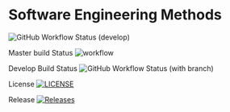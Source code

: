 

# Software Engineering Methods
![GitHub Workflow Status (develop)](https://img.shields.io/github/workflow/status/dodsjm007/sem/main.yml/develop?style=flat-square)

Master build Status ![workflow](https://github.com/dodsjm007/sem/actions/workflows/main.yml/badge.svg)


Develop Build Status ![GitHub Workflow Status (with branch)](https://img.shields.io/github/actions/workflow/status/dodsjm007/sem/main.yml?branch=develop)


License [![LICENSE](https://img.shields.io/github/license/dodsjm007/sem.svg?style=flat-square)](https://github.com/<dodsjm007>/sem/blob/master/LICENSE)


Release [![Releases](https://img.shields.io/github/release/dodsjm007/sem/all.svg?style=flat-square)](https://github.com/dodsjm007/sem/releases)






